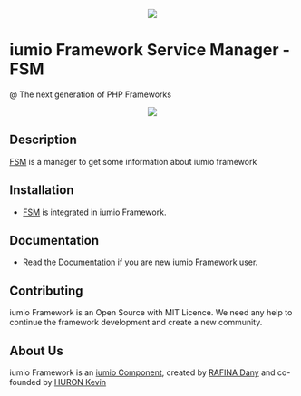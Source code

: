 
<p align="center"><a href="https://framework.iumio.com" target="_blank">
    <img src="https://framework.iumio.com/iumio-black.png">
</a></p>

iumio Framework Service Manager - FSM
================

@ The next generation of PHP Frameworks

<p align="center"><a href="https://framework.iumio.com" target="_blank">
    <img src="https://travis-ci.org/iumio-team/iumio-framework.svg?branch=master">
</a></p>


Description
------------

[FSM][1] is a manager to get some information about iumio framework

Installation
------------

* [FSM][1] is integrated in iumio Framework.

Documentation
-------------

* Read the [Documentation][4] if you are new iumio Framework user.


Contributing
------------

iumio Framework is an Open Source with MIT Licence.
We need any help to continue the framework development and create a new community.


About Us
--------

iumio Framework is an [iumio Component][5], created by [RAFINA Dany][6] and co-founded by [HURON Kevin][7]

[1]: https://framework.iumio.com
[4]: https://docs.framework.iumio.com
[5]: https://iumio.com
[6]: https://www.linkedin.com/in/dany-rafina-672041b3/
[7]: http://kevinhuron.fr/



